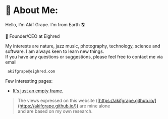 # 🌌 About Me:

Hello, I’m Akif Grape. I’m from Earth 🌎

🔭 Founder/CEO at Eighred<br>

My interests are nature, jazz music, photography, technology, science and software. I am always keen to learn new things.<br> If you have any questions or suggestions, please feel free to contact me via email

```bash
 akifgrape@eighred.com
```

Few Interesting pages:

-   [It's just an empty frame.](https://akifgrape.github.io/blog/first-blog/)

> The views expressed on this website ([https://akifgrape.github.io/](https://akifgrape.github.io/)) are mine alone<br> and are based on my own research.
